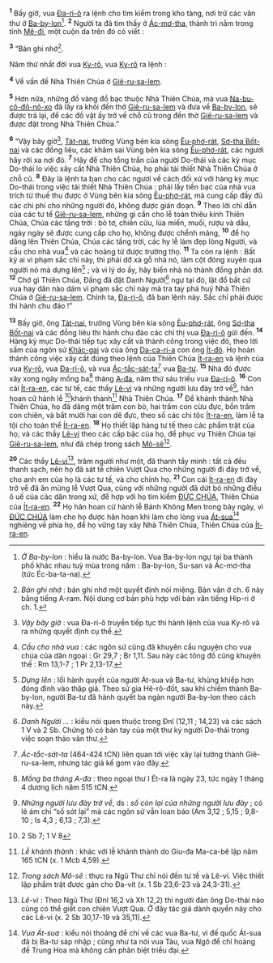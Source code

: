 <sup><b>1</b></sup> Bấy giờ, vua [Đa-ri-ô]() ra lệnh cho tìm kiếm trong kho tàng, nơi trữ các văn thư ở [Ba-by-lon]()[^1]. <sup><b>2</b></sup> Người ta đã tìm thấy ở [Ác-mơ-tha](), thành trì nằm trong tỉnh [Mê-đi](), một cuộn da trên đó có viết :

<sup><b>3</b></sup> “Bản ghi nhớ[^2].

Năm thứ nhất đời vua [Ky-rô](), vua [Ky-rô]() ra lệnh :

<sup><b>4</b></sup> Về vấn đề Nhà Thiên Chúa ở [Giê-ru-sa-lem]().

<sup><b>5</b></sup> Hơn nữa, những đồ vàng đồ bạc thuộc Nhà Thiên Chúa, mà vua [Na-bu-cô-đô-nô-xo]() đã lấy ra khỏi đền thờ [Giê-ru-sa-lem]() và đưa về [Ba-by-lon](), sẽ được trả lại, để các đồ vật ấy trở về chỗ cũ trong đền thờ [Giê-ru-sa-lem]() và được đặt trong Nhà Thiên Chúa.”

<sup><b>6</b></sup> “Vậy bây giờ[^5], [Tát-nai](), trưởng Vùng bên kia sông [Êu-phơ-rát](), [Sơ-tha Bốt-nai]() và các đồng liêu, các khâm sai Vùng bên kia sông [Êu-phơ-rát](), các ngươi hãy rời xa nơi đó. <sup><b>7</b></sup> Hãy để cho tổng trấn của người Do-thái và các kỳ mục Do-thái lo việc xây cất Nhà Thiên Chúa, họ phải tái thiết Nhà Thiên Chúa ở chỗ cũ. <sup><b>8</b></sup> Đây là lệnh ta ban cho các ngươi về cách đối xử với hàng kỳ mục Do-thái trong việc tái thiết Nhà Thiên Chúa : phải lấy tiền bạc của nhà vua trích từ thuế thu được ở Vùng bên kia sông [Êu-phơ-rát](), mà cung cấp đầy đủ các chi phí cho những người đó, không được gián đoạn. <sup><b>9</b></sup> Theo lời chỉ dẫn của các tư tế [Giê-ru-sa-lem](), những gì cần cho lễ toàn thiêu kính Thiên Chúa, Chúa các tầng trời : bò tơ, chiên cừu, lúa miến, muối, rượu và dầu, ngày ngày sẽ được cung cấp cho họ, không được chểnh mảng, <sup><b>10</b></sup> để họ dâng lên Thiên Chúa, Chúa các tầng trời, các hy lễ làm đẹp lòng Người, và cầu cho nhà vua[^6] và các hoàng tử được trường thọ. <sup><b>11</b></sup> Ta còn ra lệnh : Bất kỳ ai vi phạm sắc chỉ này, thì phải dỡ xà gỗ nhà nó, làm cột đóng xuyên qua người nó mà dựng lên[^7] ; và vì lý do ấy, hãy biến nhà nó thành đống phân dơ. <sup><b>12</b></sup> Chớ gì Thiên Chúa, Đấng đã đặt Danh Người[^8] ngự tại đó, lật đổ bất cứ vua hay dân nào dám vi phạm sắc chỉ này mà tra tay phá huỷ Nhà Thiên Chúa ở [Giê-ru-sa-lem](). Chính ta, [Đa-ri-ô](), đã ban lệnh này. Sắc chỉ phải được thi hành chu đáo !”

<sup><b>13</b></sup> Bấy giờ, ông [Tát-nai](), trưởng Vùng bên kia sông [Êu-phơ-rát](), ông [Sơ-tha Bốt-nai]() và các đồng liêu thi hành chu đáo các chỉ thị vua [Đa-ri-ô]() gửi đến. <sup><b>14</b></sup> Hàng kỳ mục Do-thái tiếp tục xây cất và thành công trong việc đó, theo lời sấm của ngôn sứ [Khác-gai]() và của ông [Da-ca-ri-a]() con ông [Ít-đô](). Họ hoàn thành công việc xây cất đúng theo lệnh của Thiên Chúa [Ít-ra-en]() và lệnh của vua [Ky-rô](), vua [Đa-ri-ô](), và vua [Ác-tắc-sát-ta]()[^9] vua [Ba-tư](). <sup><b>15</b></sup> Nhà đó được xây xong ngày mồng ba[^10] tháng [A-đa](), năm thứ sáu triều vua [Đa-ri-ô](). <sup><b>16</b></sup> Con cái [Ít-ra-en](), các tư tế, các thầy [Lê-vi]() và những người lưu đày trở về[^11], hân hoan cử hành lễ [^2*]khánh thành[^12] Nhà Thiên Chúa. <sup><b>17</b></sup> Để khánh thành Nhà Thiên Chúa, họ đã dâng một trăm con bò, hai trăm con cừu đực, bốn trăm con chiên, và bắt mười hai con dê đực, theo số các chi tộc [Ít-ra-en](), làm lễ tạ tội cho toàn thể [Ít-ra-en](). <sup><b>18</b></sup> Họ thiết lập hàng tư tế theo các phẩm trật của họ, và các thầy [Lê-vi]() theo các cấp bậc của họ, để phục vụ Thiên Chúa tại [Giê-ru-sa-lem](), như đã chép trong sách [Mô-sê]()[^13].

<sup><b>20</b></sup> Các thầy [Lê-vi]()[^15], trăm người như một, đã thanh tẩy mình : tất cả đều thanh sạch, nên họ đã sát tế chiên Vượt Qua cho những người đi đày trở về, cho anh em của họ là các tư tế, và cho chính họ. <sup><b>21</b></sup> Con cái [Ít-ra-en]() đi đày trở về đã ăn mừng lễ Vượt Qua, cùng với những người đã dứt bỏ những điều ô uế của các dân trong xứ, để hợp với họ tìm kiếm [ĐỨC CHÚA](), Thiên Chúa của [Ít-ra-en](). <sup><b>22</b></sup> Họ hân hoan cử hành lễ Bánh Không Men trong bảy ngày, vì [ĐỨC CHÚA]() làm cho họ được hân hoan khi làm cho lòng vua [Át-sua]()[^16] nghiêng về phía họ, để họ vững tay xây Nhà Thiên Chúa, Thiên Chúa của [Ít-ra-en]().

[^1]: *Ở Ba-by-lon* : hiểu là nước Ba-by-lon. Vua Ba-by-lon ngự tại ba thành phố khác nhau tuỳ mùa trong năm : Ba-by-lon, Su-san và Ác-mơ-tha (tức Éc-ba-ta-na).
[^2]: *Bản ghi nhớ* : bản ghi nhớ một quyết định nói miệng. Bản văn ở ch. 6 này bằng tiếng A-ram. Nội dung cơ bản phù hợp với bản văn tiếng Híp-ri ở ch. 1.
[^5]: *Vậy bây giờ* : vua Đa-ri-ô truyền tiếp tục thi hành lệnh của vua Ky-rô và ra những quyết định cụ thể.
[^6]: *Cầu cho nhà vua* : các ngôn sứ cũng đã khuyên cầu nguyện cho vua chúa của dân ngoại : Gr 29,7 ; Br 1,11. Sau này các tông đồ cũng khuyên thế : Rm 13,1-7 ; 1 Pr 2,13-17.
[^7]: *Dựng lên* : lối hành quyết của người Át-sua và Ba-tư, khủng khiếp hơn đóng đinh vào thập giá. Theo sử gia Hê-rô-đốt, sau khi chiếm thành Ba-by-lon, người Ba-tư đã hành quyết ba ngàn người Ba-by-lon theo cách này.
[^8]: *Danh Người ...* : kiểu nói quen thuộc trong Đnl (12,11 ; 14,23) và các sách 1 V và 2 Sb. Chứng tỏ có bàn tay của một thư ký người Do-thái trong việc soạn thảo văn thư.
[^9]: *Ác-tắc-sát-ta* (464-424 tCN) liên quan tới việc xây lại tường thành Giê-ru-sa-lem, nhưng tác giả kể gom vào đây.
[^10]: *Mồng ba tháng A-đa* : theo ngoại thư I Ét-ra là ngày 23, tức ngày 1 tháng 4 dương lịch năm 515 tCN.
[^11]: *Những người lưu đày trở về*, ds : *số còn lại của những người lưu đày* ; có lẽ ám chỉ “số sót lại” mà các ngôn sứ vẫn loan báo (Am 3,12 ; 5,15 ; 9,8-10 ; Is 4,3 ; 6,13 ; 7,3).
[^12]: *Lễ khánh thành* : khác với lễ khánh thành do Giu-đa Ma-ca-bê lập năm 165 tCN (x. 1 Mcb 4,59).
[^13]: *Trong sách Mô-sê* : thực ra Ngũ Thư chỉ nói đến tư tế và Lê-vi. Việc thiết lập phẩm trật được gán cho Đa-vít (x. 1 Sb 23,6-23 và 24,3-31).
[^15]: *Lê-vi* : Theo Ngũ Thư (Đnl 16,2 và Xh 12,2) thì người đàn ông Do-thái nào cũng có thể giết con chiên Vượt Qua. Ở đây tác giả dành quyền này cho các Lê-vi (x. 2 Sb 30,17-19 và 35,11).
[^16]: *Vua Át-sua* : kiểu nói thoáng để chỉ về các vua Ba-tư, vì đế quốc Át-sua đã bị Ba-tư sáp nhập ; cũng như ta nói vua Tàu, vua Ngô để chỉ hoàng đế Trung Hoa mà không cần phân biệt triều đại.
[^2*]: 2 Sb 7; 1 V 8